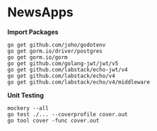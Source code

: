 # NewsApps
**Import Packages**
```
go get github.com/joho/godotenv
go get gorm.io/driver/postgres
go get gorm.io/gorm
go get github.com/golang-jwt/jwt/v5
go get github.com/labstack/echo-jwt/v4
go get github.com/labstack/echo/v4
go get github.com/labstack/echo/v4/middleware
```

**Unit Testing**
```
mockery --all
go test ./... --coverprofile cover.out
go tool cover -func cover.out
```